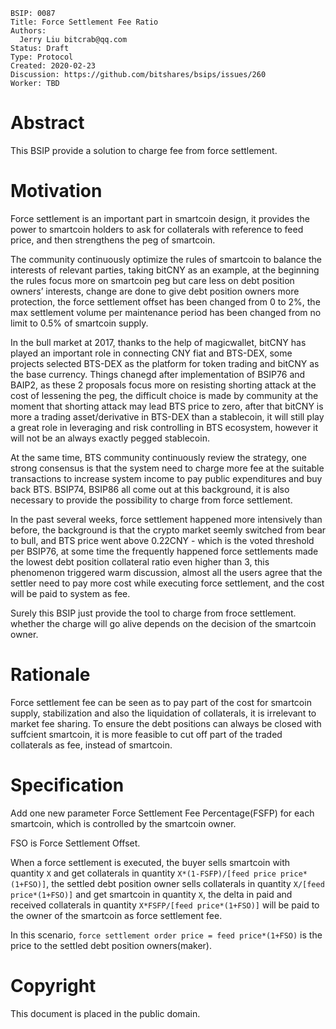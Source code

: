     BSIP: 0087
    Title: Force Settlement Fee Ratio
    Authors:
      Jerry Liu bitcrab@qq.com
    Status: Draft
    Type: Protocol
    Created: 2020-02-23
    Discussion: https://github.com/bitshares/bsips/issues/260
    Worker: TBD

# Abstract
This BSIP provide a solution to charge fee from force settlement.

# Motivation
Force settlement is an important part in smartcoin design, it provides the power to smartcoin holders to ask for collaterals with reference to feed price, and then strengthens the peg of smartcoin.

The community continuously optimize the rules of smartcoin to balance the interests of relevant parties, taking bitCNY as an example, at the beginning the rules focus more on smartcoin peg but care less on debt position owners’ interests, change are done to give debt position owners more protection, the force settlement offset has been changed from 0 to 2%, the max settlement  volume per maintenance period has been changed from no limit to 0.5% of smartcoin supply.  

In the bull market at 2017, thanks to the help of magicwallet, bitCNY has played an important role in connecting CNY fiat and BTS-DEX, some projects selected BTS-DEX as the platform for token trading and bitCNY as the base currency. Things chanegd after implementation of BSIP76 and BAIP2, as these 2 proposals focus more on resisting shorting attack at the cost of lessening the peg, the difficult choice is made by community at the moment that shorting attack may lead BTS price to zero, after that bitCNY is more a trading asset/derivative in BTS-DEX than a stablecoin, it will still play a great role in leveraging and risk controlling in BTS ecosystem, however it will not be an always exactly pegged stablecoin. 

At the same time, BTS community continuously review the strategy, one strong consensus is that the system need to charge more fee at the suitable transactions to increase system income to pay public expenditures and buy back BTS. BSIP74, BSIP86 all come out at this background, it is also necessary to provide the possibility to charge from force settlement. 

In the past several weeks, force settlement happened more intensively than before, the background is that the crypto market seemly switched from bear to bull, and BTS price went above 0.22CNY - which is the voted threshold per BSIP76, at some time the frequently happened force settlements made the lowest debt position collateral ratio even higher than 3, this phenomenon triggered warm discussion, almost all the users agree that the settler need to pay more cost while executing force settlement, and the cost will be paid to system as fee.

Surely this BSIP just provide the tool to charge from froce settlement. whether the charge will go alive depends on the decision of the smartcoin owner.

# Rationale
Force settlement fee can be seen as to pay part of the cost for smartcoin supply, stabilization and also the liquidation of collaterals, it is irrelevant to market fee sharing.
To ensure the debt positions can always be closed with suffcient smartcoin, it is more feasible to cut off part of the traded collaterals as fee, instead of smartcoin.

# Specification
Add one new parameter Force Settlement Fee Percentage(FSFP) for each smartcoin, which is controlled by the smartcoin owner.

FSO is Force Settlement Offset.

When a force settlement is executed, the buyer sells smartcoin with quantity `X` and get collaterals in quantity `X*(1-FSFP)/[feed price price*(1+FSO)]`, the settled debt position owner sells collaterals in quantity `X/[feed price*(1+FSO)]` and get smartcoin in quantity `X`, the delta in paid and received collaterals in quantity `X*FSFP/[feed price*(1+FSO)]` will be paid to the owner of the smartcoin as force settlement fee.

In this scenario, `force settlement order price = feed price*(1+FSO)` is the price to the settled debt position owners(maker). 

# Copyright
This document is placed in the public domain.
